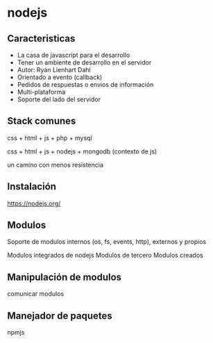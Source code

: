 # nodejs

## Caracteristicas

* La casa de javascript para el desarrollo
* Tener un ambiente de desarrollo en el servidor
* Autor: Ryan Lienhart Dahl
* Orientado a evento (callback)
* Pedidos de respuestas o envios de información
* Multi-plataforma
* Soporte del lado del servidor


## Stack comunes

css + html + js + php + mysql

css + html + js + nodejs + mongodb (contexto de js)

un camino con menos resistencia

## Instalación

https://nodejs.org/


## Modulos

Soporte de modulos internos (os, fs, events, http), externos y propios

Modulos integrados de nodejs
Modulos de tercero
Modulos creados


## Manipulación de modulos

comunicar modulos


## Manejador de paquetes

npmjs